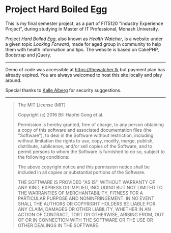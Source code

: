 # Project Hard Boiled Egg
This is my final semester project, as a part of FIT5120 "Industry Experience Project", during studying in Master of IT Professional, Monash University. 

Project *Hard Boiled Egg*, also known as *Health Watcher*, is a website under a given topic *Looking Forward*, made for aged group in community to help them with health information and tips. The website is based on CakePHP, Bootstrap and jQuery. 

---

Demo of code was accessible at <https://thewatcher.tk> but payment plan has already expired. You are always welcomed to host this site locally and play around. 

Special thanks to [Kalle Alberg](mailto:kalle.alberg@navii.se) for security suggestions. 

---

> The MIT License (MIT)
> 
> Copyright (c) 2016 Bill Haofei Gong et al.
> 
> Permission is hereby granted, free of charge, to any person obtaining a copy
> of this software and associated documentation files (the "Software"), to deal
> in the Software without restriction, including without limitation the rights
> to use, copy, modify, merge, publish, distribute, sublicense, and/or sell
> copies of the Software, and to permit persons to whom the Software is
> furnished to do so, subject to the following conditions:
> 
> The above copyright notice and this permission notice shall be included in all
> copies or substantial portions of the Software.
> 
> THE SOFTWARE IS PROVIDED "AS IS", WITHOUT WARRANTY OF ANY KIND, EXPRESS OR
> IMPLIED, INCLUDING BUT NOT LIMITED TO THE WARRANTIES OF MERCHANTABILITY,
> FITNESS FOR A PARTICULAR PURPOSE AND NONINFRINGEMENT. IN NO EVENT SHALL THE
> AUTHORS OR COPYRIGHT HOLDERS BE LIABLE FOR ANY CLAIM, DAMAGES OR OTHER
> LIABILITY, WHETHER IN AN ACTION OF CONTRACT, TORT OR OTHERWISE, ARISING FROM,
> OUT OF OR IN CONNECTION WITH THE SOFTWARE OR THE USE OR OTHER DEALINGS IN THE
> SOFTWARE.
